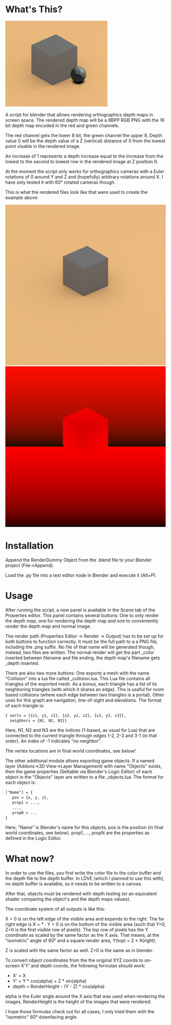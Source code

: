# What's This?

![screenshot](https://raw.githubusercontent.com/rnlf/blender_game_tools/master/example.gif)

A script for blender that allows rendering orthographics depth maps in screen space. The rendered depth map will be a 8BPP RGB PNG with the 16 bit depth map encoded in the red and green channels.

The red channel gets the lower 8 bit, the green channel the upper 8. Depth value 0 will be the depth value of a Z (vertical) distance of 0 from the lowest point visable in the rendered image.

An increase of 1 represents a depth increase equal to the increase from the lowest to the second to lowest row in the rendered image at Z position 0.

At the moment the script only works for orthographics cameras with a Euler rotations of 0 around Y and Z and (hopefully) arbitrary rotations around X. I have only tested it with 60° rotated cameras though.

This is what the rendered files look like that were used to create the example above:

![screenshot](https://raw.githubusercontent.com/rnlf/blender_game_tools/master/example_color.png)
![screenshot](https://raw.githubusercontent.com/rnlf/blender_game_tools/master/example_depth.png)


# Installation

Append the RenderDummy Object from the .blend file to your Blender project (File->Append).

Load the .py file into a text editor node in Blender and execute it (Alt+P).

# Usage

After running the script, a new panel is available in the Scene tab of the Properties editor. This panel contains several buttons: One to only render the depth map, one for rendering the depth map and one to conveniently render the depth map and normal image.

The render path (Properties Editor -> Render -> Output) has to be set up for both buttons to function correctly. It must be the full path to a a PNG file, including the .png suffix. No file of that name will be generated though, instead, two files are written: The normal render will get the part _color inserted between filename and file ending, the depth map's filename gets _depth inserted.

There are also two more buttons: One exports a mesh with the name "Collision" into a lua file called <Output>_collision.lua.
This Lua file contains all triangles of the exported mesh. As a bonus, each triangle has a list of its neighboring triangles (with which it shares an edge). This is useful for room based collisions (where each edge between two triangles is a portal). Other uses for this graph are navigation, line-of-sight and elevations. The format of each triangle is:

```
{ verts = {{x1, y1, z1}, {x2, y2, z2}, {x3, y3, z3}},
  neighbors = {N1, N2, N3}}
```

Here, N1, N2 and N3 are the indices (1-based, as usual for Lua) that are connected to the current triangle through edges 1-2, 2-3 and 3-1 (in that order). An index of -1 indicates "no neighbor".

The vertex locations are in final world coordinates, see below!

The other additional module allows exporting game objects. If a named layer (Addons->3D View->Layer Management) with name "Objects" exists, then the game properties (Settable via Blender's Logic Editor) of each object in the "Objects" layer are written to a file <Output>_objects.lua. The format for each object is:

```
["Name"] = {
   pos = {x, y, z},
   prop1 = ...,
   ...,
   propN = ...
}
```

Here, "Name" is Blender's name for this objects, pos is the position (in final world coordinates, see below). prop1, ..., propN are the properties as defined in the Logic Editor.

# What now?

In order to use the files, you first write the color file to the color buffer and the depth file to the depth buffer. In LÖVE (which I planned to use this with), no depth buffer is available, so it needs to be written to a canvas.

After that, objects must be rendered with depth testing (or an equivalent shader comparing the object's and the depth maps values).

The coordinate system of all outputs is like this:

X = 0 is on the left edge of the visible area and expands to the right. The far right edge is X = <Render Width> * <Render Percentage>.
Y = 0 is on the bottom of the visible area (such that Y=0, Z=0 is the first visible row of pixels). The top row of pixels has the Y coordinate as scaled by the same factor as the X axis. That means, at the "isometric" angle of 60° and a square render area, Y(top) = 2 * X(right).

Z is scaled with the same factor as well. Z=0 is the same as in blender.

To convert object coordinates from the the original XYZ coords to on-screen X'Y' and depth coords, the following formulas should work:

- X' = X
- Y' = Y * cos(alpha) + Z * sin(alpha)
- depth = RenderHeight - (Y - Z) * cos(alpha)

alpha is the Euler angle around the X axis that was used when rendering the images, RenderHeight is the height of the images that were rendered.
 
I hope those formulas check out for all cases, I only tried them with the "isometric" 60° downfacing angle.
